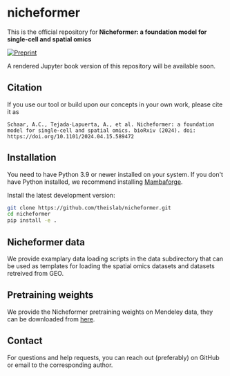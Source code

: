 # nicheformer

This is the official repository for **Nicheformer: a foundation model for single-cell and spatial omics**

[![Preprint](https://img.shields.io/badge/preprint-available-brightgreen)](https://www.biorxiv.org/content/10.1101/2024.04.15.589472v1) &nbsp;

A rendered Jupyter book version of this repository will be available soon.

## Citation

If you use our tool or build upon our concepts in your own work, please cite it as

```
Schaar, A.C., Tejada-Lapuerta, A., et al. Nicheformer: a foundation model for single-cell and spatial omics. bioRxiv (2024). doi: https://doi.org/10.1101/2024.04.15.589472
```

## Installation

You need to have Python 3.9 or newer installed on your system. If you don't have
Python installed, we recommend installing [Mambaforge](https://github.com/conda-forge/miniforge#mambaforge).


<!--
1) Install the latest release of `nicheformer` from `PyPI <https://pypi.org/project/nicheformer/>`_:

```bash
pip install nicheformer
```
-->

Install the latest development version:

```bash
git clone https://github.com/theislab/nicheformer.git
cd nicheformer
pip install -e .
```
## Nicheformer data
We provide examplary data loading scripts in the data subdirectory that can be used as templates for loading the spatial omics datasets and datasets retreived from GEO. 

## Pretraining weights
We provide the Nicheformer pretraining weights on Mendeley data, they can be downloaded from [here](https://data.mendeley.com/preview/87gm9hrgm8?a=d95a6dde-e054-4245-a7eb-0522d6ea7dff). 

## Contact

For questions and help requests, you can reach out (preferably) on GitHub or email to the corresponding author. 



[issue-tracker]: https://github.com/theislab/nicheformer/issues
[changelog]: https://nicheformer.readthedocs.io/latest/changelog.html
[link-docs]: https://nicheformer.readthedocs.io
[link-api]: https://nicheformer.readthedocs.io/latest/api.html
